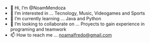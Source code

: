 - 👋 Hi, I’m @NoamMendoza
- 👀 I’m interested in ... Tecnology, Music, Videogames and Sports
- 🌱 I’m currently learning ... Java and Python
- 💞️ I’m looking to collaborate on ... Proyects to gain experience in programing and teamwork
- 📫 How to reach me ... noamalfredo@gmail.com

<!---
NoamMendoza/NoamMendoza is a ✨ special ✨ repository because its `README.md` (this file) appears on your GitHub profile.
You can click the Preview link to take a look at your changes.
--->
